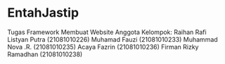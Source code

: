 # EntahJastip
Tugas Framework Membuat Website 
Anggota Kelompok:
	Raihan Rafi Listyan Putra	(21081010226) 
	Muhamad Fauzi							(21081010233)
	Muhammad Nova .R.					(21081010235) 
	Acaya Fazrin							(21081010236)
	Firman Rizky Ramadhan			(21081010238)
